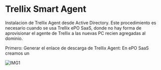 # Trellix Smart Agent
Instalacion de Trellix Agent desde Active Directory.
Este procedimiento es necesario cuando se usa Trellix ePO SaaS, donde no hay forma de aprovisionar el agente de Trellix a las nuevas PC recien agregadas al dominio.

Primero:
Generar el enlace de descarga de Trellix Agent: En ePO SaaS creamos un 

![IMG1](https://github.com/marioruiz2811/Trellix-Smart-Agent/assets/71531721/4c1dff38-cda8-421d-969a-aff21e37c244)
